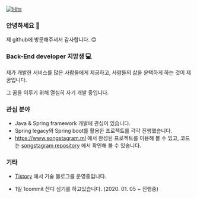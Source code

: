 [![Hits](https://hits.seeyoufarm.com/api/count/incr/badge.svg?url=https%3A%2F%2Fgithub.com%2Fchosh95)](https://hits.seeyoufarm.com)



### 안녕하세요 👋

제 github에 방문해주셔서 감사합니다. :blush:



### Back-End developer 지망생 :computer:

제가 개발한 서비스를 많은 사람들에게 제공하고, 사람들의 삶을 윤택하게 하는 것이 제 꿈입니다.

그 꿈을 이루기 위해 열심히 자기 개발 중입니다.



### 관심 분야

- Java & Spring framework 개발에 관심이 있습니다. 
- Spring legacy와 Spring boot를 활용한 프로젝트를 각각 진행했습니다. 
- https://www.songstagram.ml 에서 완성된 프로젝트를 이용해 볼 수 있고,  코드는 [songstagram repository](https://github.com/chosh95/Songstagram) 에서 확인해 볼 수 있습니다.



### 기타

- [Tistory](https://chosh95.tistory.com/) 에서 기술 블로그를 운영중입니다.

- 1일 1commit 잔디 심기를 하고있습니다. (2020. 01. 05 ~ 진행중)